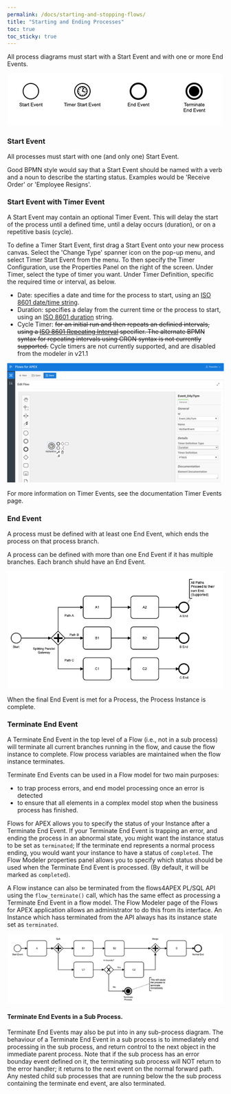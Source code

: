 ```yaml
---
permalink: /docs/starting-and-stopping-flows/
title: "Starting and Ending Processes"
toc: true
toc_sticky: true
---
```

All process diagrams must start with a Start Event and with one or more End Events.

![Start and End Events](/assets/images/startEndEvents.png "Start and End Events")
### Start Event

All processes must start with one (and only one) Start Event.

Good BPMN style would say that a Start Event should be named with a verb and a noun to describe the starting status.  Examples would be 'Receive Order' or 'Employee Resigns'.

### Start Event with Timer Event

A Start Event may contain an optional Timer Event.  This will delay the start of the process until a defined time, until a delay occurs (duration), or on a repetitive basis (cycle).

To define a Timer Start Event, first drag a Start Event onto your new process canvas.   Select the 'Change Type' spanner icon on the pop-up menu, and select Timer Start Event from the menu.  To then specify the Timer Configuration, use the Properties Panel on the right of the screen.  Under Timer, select the type of timer you want.  Under Timer Definition, specific the required time or interval, as below.

- Date:  specifies a date and time for the process to start, using an [ISO 8601 date/time string](https://en.wikipedia.org/wiki/ISO_8601#Combined_date_and_time_representations).
- Duration:  specifies a delay from the current time or the process to start, using an [ISO 8601 duration](https://en.wikipedia.com/wiki/ISO_8601#Durations) string.
- Cycle Timer: ~~for an initial run and then repeats an definied intervals, using a [ISO 8601 Repeating Interval](https://en.wikipedia.org/wiki/ISO_8601#Repeating_intervals) specifier.  The alternate BPMN syntax for repeating intervals using CRON syntax is not currently supported.~~ Cycle timers are not currently supported, and are disabled from the modeler in v21.1

![start Timer Definition](/assets/images/timerStartEvent.png "Start Timer Definition screen")

For more information on Timer Events, see the documentation Timer Events page.

### End Event

A process must be defined with at least one End Event, which ends the process on that process branch.

A process can be defined with more than one End Event if it has multiple branches.  Each branch shuld have an End Event.

![Multiple End Events](/assets/images/parallelSeparateEnds.png "Multiple End Events are OK")

When the final End Event is met for a Process, the Process Instance is complete.

### Terminate End Event

A Terminate End Event in the top level of a Flow (i.e., not in a sub process) will terminate all current branches running in the flow, and cause the flow instance to complete.
Flow process variables are maintained when the flow instance terminates.

Terminate End Events can be used in a Flow model for two main purposes:

- to trap process errors, and end model processing once an error is detected
- to ensure that all elements in a complex model stop when the business process has finished.

Flows for APEX allows you to specify the status of your Instance after a Terminate End Event.  If your Terminate End Event is trapping an error, and ending the process in an abnormal state, you might want the instance status to be set as `terminated`;  If the terminate end represents a normal process ending, you would want your instance to have a status of `completed`.  The Flow Modeler properties panel allows you to specify which status should be used when the Terminate End Event is processed. (By default, it will be marked as `completed`).

A Flow instance can also be terminated from the flows4APEX PL/SQL API using the `flow_terminate()` call, which has the same effect as processing a Terminate End Event in a flow model.  The Flow Modeler page of the Flows for APEX application allows an administrator to do this from its interface.  An Instance which hass terminated from the API always has its instance state set as `terminated`.

![Terminate End Event](/assets/images/terminateEnd.png "Terminate End Event")

#### Terminate End Events in a Sub Process.

Terminate End Events may also be put into in any sub-process diagram.
The behaviour of a Terminate End Event in a sub process is to immediately end processing in the sub process, and return control to the next object in the immediate parent process.
Note that if the sub process has an error bounday event defined on it, the terminating sub process will NOT return to the error handler; it returns to the next event on the normal forward path.
Any nested child sub processes that are running below the the sub process containing the terminate end event, are also terminated.
